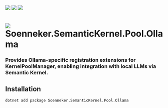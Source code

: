 ﻿[![](https://img.shields.io/nuget/v/soenneker.semantickernel.pool.ollama.svg?style=for-the-badge)](https://www.nuget.org/packages/soenneker.semantickernel.pool.ollama/)
[![](https://img.shields.io/github/actions/workflow/status/soenneker/soenneker.semantickernel.pool.ollama/publish-package.yml?style=for-the-badge)](https://github.com/soenneker/soenneker.semantickernel.pool.ollama/actions/workflows/publish-package.yml)
[![](https://img.shields.io/nuget/dt/soenneker.semantickernel.pool.ollama.svg?style=for-the-badge)](https://www.nuget.org/packages/soenneker.semantickernel.pool.ollama/)

# ![](https://user-images.githubusercontent.com/4441470/224455560-91ed3ee7-f510-4041-a8d2-3fc093025112.png) Soenneker.SemanticKernel.Pool.Ollama
### Provides Ollama-specific registration extensions for KernelPoolManager, enabling integration with local LLMs via Semantic Kernel.

## Installation

```
dotnet add package Soenneker.SemanticKernel.Pool.Ollama
```
